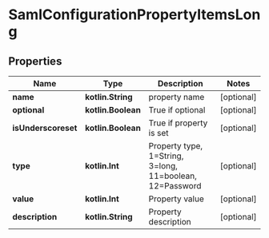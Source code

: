 
# SamlConfigurationPropertyItemsLong

## Properties
Name | Type | Description | Notes
------------ | ------------- | ------------- | -------------
**name** | **kotlin.String** | property name |  [optional]
**optional** | **kotlin.Boolean** | True if optional |  [optional]
**isUnderscoreset** | **kotlin.Boolean** | True if property is set |  [optional]
**type** | **kotlin.Int** | Property type, 1&#x3D;String, 3&#x3D;long, 11&#x3D;boolean, 12&#x3D;Password |  [optional]
**value** | **kotlin.Int** | Property value |  [optional]
**description** | **kotlin.String** | Property description |  [optional]



